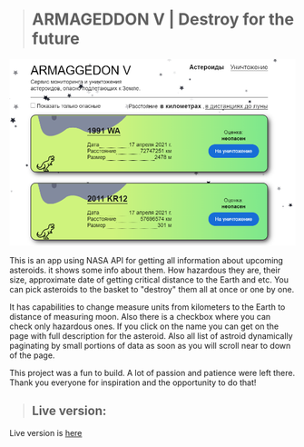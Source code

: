 > # ARMAGEDDON V | Destroy for the future

![alt](https://github.com/Victor-Nikliaiev/arma/blob/main/src/img/prev.png?raw=true)

This is an app using NASA API for getting all information about upcoming asteroids. it shows some info about them. How hazardous they are, their size, approximate date of getting critical distance to the Earth and etc. You can pick asteroids to the basket to "destroy" them all at once or one by one.

It has capabilities to change measure units from kilometers to the Earth to distance of measuring moon. Also there is a checkbox where you can check only hazardous ones. If you click on the name you can get on the page with full description for the asteroid. Also all list of astroid dynamically paginating by small portions of data as soon as you will scroll near to down of the page.

This project was a fun to build. A lot of passion and patience were left there. Thank you everyone for inspiration and the opportunity to do that!

> ## Live version:

Live version is [here](https://arma-arhis.vercel.app/)
